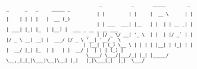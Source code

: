 
                                       _           _       _____        _ _      _   _     _____ _                     
                                      | |         | |     |  __ \      | | |    | | | |   |  __ (_)                    
                                      | | ___  ___| |__   | |  | | __ _| | | ___| |_| |_  | |__) |  ___ _ __ _ __ ___  
                                  _   | |/ _ \/ __| '_ \  | |  | |/ _` | | |/ _ \ __| __| |  ___/ |/ _ \ '__| '__/ _ \ 
                                 | |__| | (_) \__ \ | | | | |__| | (_| | | |  __/ |_| |_  | |   | |  __/ |  | | | (_) |
                                  \____/ \___/|___/_| |_| |_____/ \__,_|_|_|\___|\__|\__| |_|   |_|\___|_|  |_|  \___/ 

